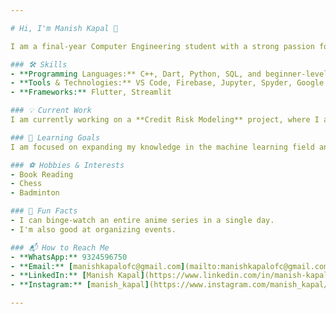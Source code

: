 ```yaml
---

# Hi, I'm Manish Kapal 👋

I am a final-year Computer Engineering student with a strong passion for Machine Learning, AI models, and app development. Currently, I'm enhancing my skills in machine learning and exploring advanced concepts in C++. I enjoy tackling complex problems and building efficient solutions.

### 🛠️ Skills
- **Programming Languages:** C++, Dart, Python, SQL, and beginner-level Java
- **Tools & Technologies:** VS Code, Firebase, Jupyter, Spyder, Google Colab, MySQL
- **Frameworks:** Flutter, Streamlit

### 💡 Current Work
I am currently working on a **Credit Risk Modeling** project, where I assess the risk level for banks and financial organizations when granting loans to customers.

### 🚀 Learning Goals
I am focused on expanding my knowledge in the machine learning field and diving deeper into advanced C++ concepts.

### ⚽ Hobbies & Interests
- Book Reading
- Chess
- Badminton

### 🎉 Fun Facts
- I can binge-watch an entire anime series in a single day.
- I'm also good at organizing events.

### 📬 How to Reach Me
- **WhatsApp:** 9324596750
- **Email:** [manishkapalofc@gmail.com](mailto:manishkapalofc@gmail.com)
- **LinkedIn:** [Manish Kapal](https://www.linkedin.com/in/manish-kapal/)
- **Instagram:** [manish_kapal](https://www.instagram.com/manish_kapal/profilecard/?igsh=d3pyMmlieHkycmJ1)

---
```

